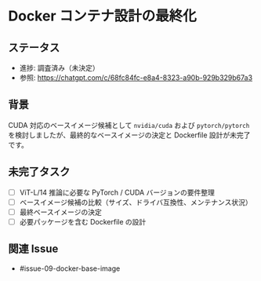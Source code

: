 # Docker コンテナ設計の最終化

## ステータス
- 進捗: 調査済み（未決定）
- 参照: https://chatgpt.com/c/68fc84fc-e8a4-8323-a90b-929b329b67a3

## 背景
CUDA 対応のベースイメージ候補として `nvidia/cuda` および `pytorch/pytorch` を検討しましたが、最終的なベースイメージの決定と Dockerfile 設計が未完了です。

## 未完了タスク
- [ ] ViT-L/14 推論に必要な PyTorch / CUDA バージョンの要件整理
- [ ] ベースイメージ候補の比較（サイズ、ドライバ互換性、メンテナンス状況）
- [ ] 最終ベースイメージの決定
- [ ] 必要パッケージを含む Dockerfile の設計

## 関連 Issue
- #issue-09-docker-base-image
